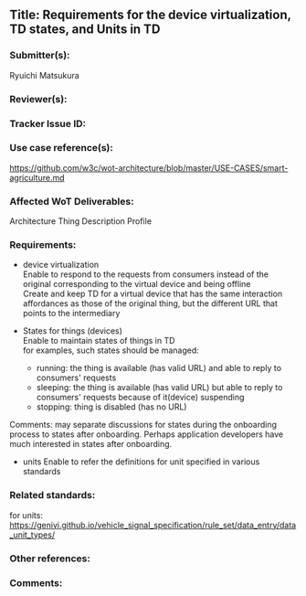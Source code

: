 ## Title: Requirements for the device virtualization, TD states, and Units in TD

### Submitter(s): 

Ryuichi Matsukura

### Reviewer(s):

<reviewers>

### Tracker Issue ID:

<please leave blank>

### Use case reference(s):

https://github.com/w3c/wot-architecture/blob/master/USE-CASES/smart-agriculture.md

### Affected WoT Deliverables:

Architecture
Thing Description
Profile

### Requirements:

- device virtualization<br>
Enable to respond to the requests from consumers instead of the original corresponding to the virtual device and being offline<br>
Create and keep TD for a virtual device that has the same interaction affordances as those of the original thing, but the different URL that points to the intermediary

- States for things (devices)<br>
Enable to maintain states of things in TD<br>
  for examples, such states should be managed:<br>
  - running: the thing is available (has valid URL) and able to reply to consumers' requests<br>
  - sleeping: the thing is available (has valid URL) but able to reply to consumers' requests because of it(device) suspending<br>
  - stopping: thing is disabled (has no URL)
  
Comments: may separate discussions for states during the onboarding process to states after onboarding. Perhaps application developers have much interested in states after onboarding.

- units
Enable to refer the definitions for unit specified in various standards

### Related standards:

for units:
https://genivi.github.io/vehicle_signal_specification/rule_set/data_entry/data_unit_types/

### Other references:

<additional references that provide more context>

### Comments:

<additional comments>
